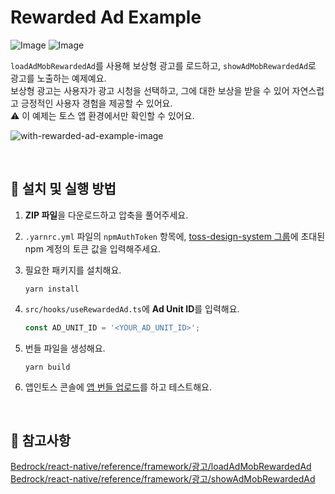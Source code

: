 # Rewarded Ad Example

![Image](https://github.com/user-attachments/assets/e3e87c6f-75f1-4ad8-9c0f-1a4a13666f9f)
![Image](https://github.com/user-attachments/assets/62eb3e4d-a6e1-493e-b76e-69bad926c2d8)

`loadAdMobRewardedAd`를 사용해 보상형 광고를 로드하고, `showAdMobRewardedAd`로 광고를 노출하는 예제예요.  
보상형 광고는 사용자가 광고 시청을 선택하고, 그에 대한 보상을 받을 수 있어 자연스럽고 긍정적인 사용자 경험을 제공할 수 있어요.  
⚠️ 이 예제는 토스 앱 환경에서만 확인할 수 있어요.

![with-rewarded-ad-example-image](https://github.com/user-attachments/assets/f0892d77-2139-43e2-b75f-aa0b718f52ce)

<br />

## 🚀 설치 및 실행 방법

1. **ZIP 파일**을 다운로드하고 압축을 풀어주세요.

2. `.yarnrc.yml` 파일의 `npmAuthToken` 항목에, [toss-design-system 그룹](https://tossmini-docs.toss.im/tds-react-native/setup-npm/)에 초대된 npm 계정의 토큰 값을 입력해주세요.

3. 필요한 패키지를 설치해요.

   ```
   yarn install
   ```

4. `src/hooks/useRewardedAd.ts`에 **Ad Unit ID**를 입력해요.

   ```ts
   const AD_UNIT_ID = '<YOUR_AD_UNIT_ID>';
   ```

5. 번들 파일을 생성해요.

   ```
   yarn build
   ```

6. 앱인토스 콘솔에 [앱 번들 업로드](https://tossmini-docs.toss.im/react-native/guides/deploy/release.html#_1-%E1%84%8B%E1%85%A2%E1%86%B8-%E1%84%87%E1%85%A5%E1%86%AB%E1%84%83%E1%85%B3%E1%86%AF-%E1%84%8B%E1%85%A5%E1%86%B8%E1%84%85%E1%85%A9%E1%84%83%E1%85%B3)를 하고 테스트해요.

<br />

## 📌 참고사항

[Bedrock/react-native/reference/framework/광고/loadAdMobRewardedAd](https://tossmini-docs.toss.im/react-native/reference/framework/%EA%B4%91%EA%B3%A0/loadAdMobRewardedAd.html)  
[Bedrock/react-native/reference/framework/광고/showAdMobRewardedAd](https://tossmini-docs.toss.im/react-native/reference/framework/%EA%B4%91%EA%B3%A0/showAdMobRewardedAd.html)

